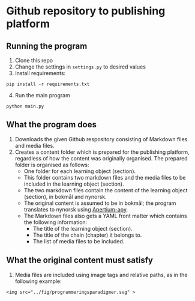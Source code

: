 # Github repository to publishing platform

## Running the program

1. Clone this repo
2. Change the settings in `settings.py` to desired values
3. Install requirements:
```
pip install -r requirements.txt
```
4. Run the main program
```
python main.py
```

## What the program does

1. Downloads the given Github respository consisting of Markdown files and media files.
2. Creates a content folder which is prepared for the publishing platform, regardless of how the content was originally organised. The prepared folder is organised as follows:
	- One folder for each learning object (section).
	- This folder contains two markdown files and the media files to be included in the learning object (section).
	- The two markdown files contain the content of the learning object (section), in bokmål and nynorsk.
	- The original content is assumed to be in bokmål; the program translates to nynorsk using [Apertium-apy](https://wiki.apertium.org/wiki/Apertium-apy). 
	- The Markdown files also gets a YAML front matter which contains the following information:
		- The title of the learning object (section).
		- The title of the chain (chapter) it belongs to.
		- The list of media files to be included. 

## What the original content must satisfy

1. Media files are included using image tags and relative paths, as in the following example:
```
<img src="../fig/programmeringsparadigmer.svg" >
```
